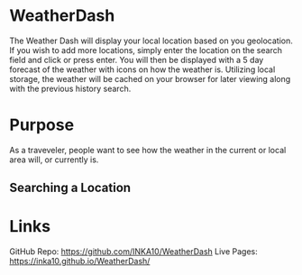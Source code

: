 # WeatherDash

The Weather Dash will display your local location based on you geolocation. If you wish to add more locations, simply enter the location on the search field and click or press enter. You will then be displayed with a 5 day forecast of the weather with icons on how the weather is. Utilizing local storage, the weather will be cached on your browser for later viewing along with the previous history search. 

# Purpose
As a traveveler, people want to see how the weather in the current or local area will, or currently is.

## Searching a Location



# Links
GitHub Repo: https://github.com/INKA10/WeatherDash
Live Pages: https://inka10.github.io/WeatherDash/
